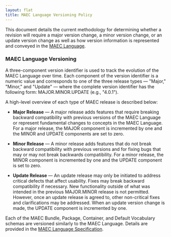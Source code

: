 ```yaml
---
layout: flat
title: MAEC Language Versioning Policy
---
```



This document details the current methodology for determining whether a revision will require a major version change, a minor version change, or an update version change as well as how version information is represented and conveyed in the [MAEC Language](/releases/4.1/).

### MAEC Language Versioning

A three-component version identifier is used to track the evolution of the MAEC Language over time. Each component of the version identifier is a numeric value and corresponds to one of the three release types — "Major," "Minor," and "Update" — where the complete version identifier has the following form: MAJOR.MINOR.UPDATE (e.g., "4.0.1").           

A high-level overview of each type of MAEC release is described below:          

* **Major Release** — A major release adds features that require breaking backward compatibility with previous versions of the MAEC Language or represent fundamental changes to concepts in the MAEC Language. For a major release, the MAJOR component is incremented by one and the MINOR and UPDATE components are set to zero.          

* **Minor Release** — A minor release adds features that do not break backward compatibility with previous versions and for fixing bugs that may or may not break backwards compatibility. For a minor release, the MINOR component is incremented by one and the UPDATE component is set to zero.          

* **Update Release** — An update release may only be initiated to address critical defects that affect usability. Fixes may break backward compatibility if necessary. New functionality outside of what was intended in the previous MAJOR.MINOR release is not permitted. However, once an update release is agreed to, other non-critical fixes and clarifications may be addressed. When an update version change is made, the UPDATE component is incremented by one.          

Each of the MAEC Bundle, Package, Container, and Default Vocabulary schemas are versioned similarly to the MAEC Language. Details are provided in the [MAEC Language Specification](/releases/4.1/#specifications).
